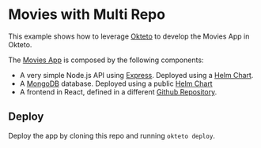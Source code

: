 # Movies with Multi Repo

This example shows how to leverage [Okteto](https://github.com/okteto/okteto) to develop the Movies App in Okteto.

The [Movies App](https://github.com/okteto/movies-multi-repo) is composed by the following components:

- A very simple Node.js API using [Express](https://expressjs.com). Deployed using a [Helm Chart](https://github.com/okteto/movies-api/tree/master/chart).
- A [MongoDB](https://www.mongodb.com) database.  Deployed using a public [Helm Chart](https://docs.bitnami.com/kubernetes/infrastructure/mongodb/get-started/install/)
- A frontend in React, defined in a different [Github Repository]((https://github.com/okteto/movies-frontend)).

## Deploy

Deploy the app by cloning this repo and running `okteto deploy`.

